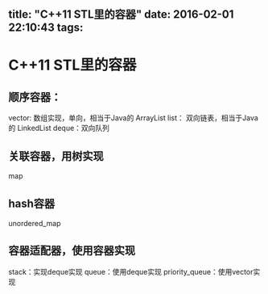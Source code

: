title: "C++11 STL里的容器"
date: 2016-02-01 22:10:43
tags:
---

# C++11 STL里的容器

## 顺序容器：
vector: 数组实现，单向，相当于Java的 ArrayList
list： 双向链表，相当于Java的 LinkedList
deque：双向队列

## 关联容器，用树实现
map

## hash容器
unordered_map

## 容器适配器，使用容器实现
stack：实现deque实现
queue：使用deque实现
priority_queue：使用vector实现